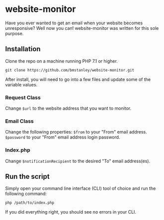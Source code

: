 # website-monitor
Have you ever wanted to get an email when your website becomes unresponsive? Well now you can! website-monitor was written for this sole purpose.

## Installation
Clone the repo on a machine running PHP 7.1 or higher.
```
git clone https://github.com/bmstanley/website-monitor.git
```

After install, you will need to go into a few files and update some of the variable values.

### Request Class
Change ```$url``` to the website address that you want to monitor.

### Email Class
Change the following properties:
```$from``` to your "From" email address.
```$password``` to your "From" email address login password.

### Index.php
Change ```$notificationRecipient``` to the desired "To" email address(es).

## Run the script
Simply open your command line interface (CLI) tool of choice and run the following command:
```
php /path/to/index.php
```

If you did everything right, you should see no errors in your CLI.
